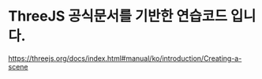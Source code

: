 # ThreeJS 공식문서를 기반한 연습코드 입니다.

https://threejs.org/docs/index.html#manual/ko/introduction/Creating-a-scene
